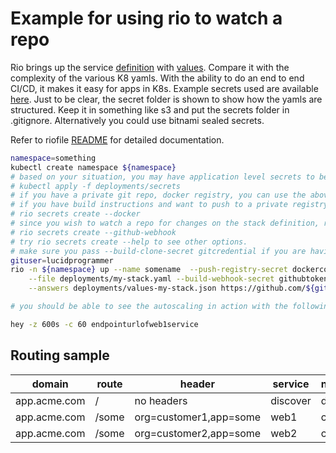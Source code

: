 
# Example for using rio to watch a repo


Rio brings up the service [definition](deployments/my-stack.yaml) with [values](deployments/values-my-stack.json). Compare it with the complexity of the various K8 yamls. With the ability to do an end to end CI/CD, it makes it easy for apps in K8s. Example secrets used are available [here](deployments/secrets/). Just to be clear, the secret folder is shown to show how the yamls are structured. Keep it in something like s3 and put the secrets folder in .gitignore. Alternatively you could use bitnami sealed secrets.



Refer to riofile [README](https://github.com/rancher/rio/blob/master/docs/riofile.md) for detailed documentation.

```bash
namespace=something
kubectl create namespace ${namespace}
# based on your situation, you may have application level secrets to be created
# kubectl apply -f deployments/secrets
# if you have a private git repo, docker registry, you can use the above approach or you can create them using rio itself
# if you have build instructions and want to push to a private registry
# rio secrets create --docker
# since you wish to watch a repo for changes on the stack definition, rio must have the ability to create a webhook in your repository
# rio secrets create --github-webhook 
# try rio secrets create --help to see other options.
# make sure you pass --build-clone-secret gitcredential if you are having a private git repo
gituser=lucidprogrammer
rio -n ${namespace} up --name somename  --push-registry-secret dockerconfig \
    --file deployments/my-stack.yaml --build-webhook-secret githubtoken\
    --answers deployments/values-my-stack.json https://github.com/${gituser}/rio-samples.git

# you should be able to see the autoscaling in action with the following

hey -z 600s -c 60 endpointurlofweb1service
```

## Routing sample


| domain        | route              | header                   | service  | namespace |
| ------------- | -------------      | -------------            |-----     |-----      |
| app.acme.com  | /                  | no headers               |discover  | default   |
| app.acme.com  | /some              | org=customer1,app=some   |web1      | customer1 |
| app.acme.com  | /some              | org=customer2,app=some   |web2      | customer2 |